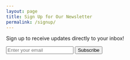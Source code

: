 ```yaml
---
layout: page
title: Sign Up for Our Newsletter
permalink: /signup/
---
```


Sign up to receive updates directly to your inbox!

<form action="YOUR_FORM_ACTION" method="POST">
  <input type="email" name="email" placeholder="Enter your email">
  <button type="submit">Subscribe</button>
</form>
